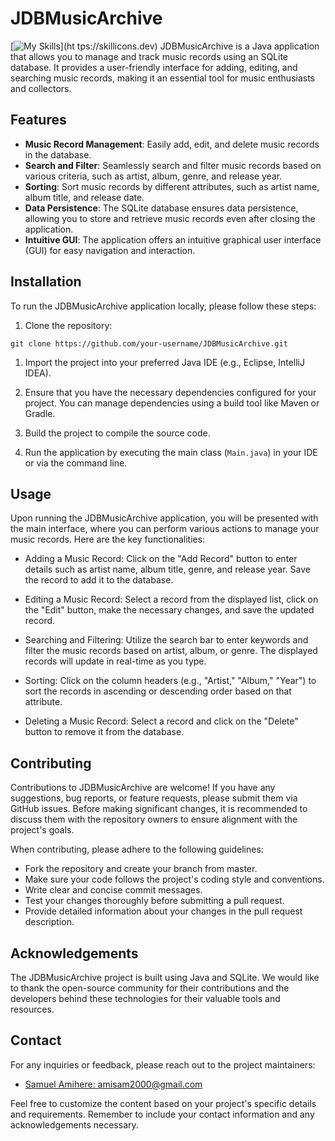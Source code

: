 # JDBMusicArchive
[![My Skills](https://skillicons.dev/icons?i=java,sqlite&theme=light)](ht
tps://skillicons.dev)
JDBMusicArchive is a Java application that allows you to manage and track music records using an SQLite database. It provides a user-friendly interface for adding, editing, and searching music records, making it an essential tool for music enthusiasts and collectors.

## Features

- **Music Record Management**: Easily add, edit, and delete music records in the database.
- **Search and Filter**: Seamlessly search and filter music records based on various criteria, such as artist, album, genre, and release year.
- **Sorting**: Sort music records by different attributes, such as artist name, album title, and release date.
- **Data Persistence**: The SQLite database ensures data persistence, allowing you to store and retrieve music records even after closing the application.
- **Intuitive GUI**: The application offers an intuitive graphical user interface (GUI) for easy navigation and interaction.

## Installation

To run the JDBMusicArchive application locally, please follow these steps:

1. Clone the repository:

```shell
git clone https://github.com/your-username/JDBMusicArchive.git
```
1.    Import the project into your preferred Java IDE (e.g., Eclipse, IntelliJ IDEA).

2.    Ensure that you have the necessary dependencies configured for your project. You can manage dependencies using a build tool like Maven or Gradle.

3.    Build the project to compile the source code.

4.    Run the application by executing the main class (`Main.java`) in your IDE or via the command line.

## Usage

Upon running the JDBMusicArchive application, you will be presented with the main interface, where you can perform various actions to manage your music records. Here are the key functionalities:

- Adding a Music Record: Click on the "Add Record" button to enter details such as artist name, album title, genre, and release year. Save the record to add it to the database.

- Editing a Music Record: Select a record from the displayed list, click on the "Edit" button, make the necessary changes, and save the updated record.

- Searching and Filtering: Utilize the search bar to enter keywords and filter the music records based on artist, album, or genre. The displayed records will update in real-time as you type.

- Sorting: Click on the column headers (e.g., "Artist," "Album," "Year") to sort the records in ascending or descending order based on that attribute.

- Deleting a Music Record: Select a record and click on the "Delete" button to remove it from the database.

## Contributing

Contributions to JDBMusicArchive are welcome! If you have any suggestions, bug reports, or feature requests, please submit them via GitHub issues. Before making significant changes, it is recommended to discuss them with the repository owners to ensure alignment with the project's goals.

When contributing, please adhere to the following guidelines:

- Fork the repository and create your branch from master.
- Make sure your code follows the project's coding style and conventions.
- Write clear and concise commit messages.
- Test your changes thoroughly before submitting a pull request.
- Provide detailed information about your changes in the pull request description.

## Acknowledgements

The JDBMusicArchive project is built using Java and SQLite. We would like to thank the open-source community for their contributions and the developers behind these technologies for their valuable tools and resources.

## Contact

For any inquiries or feedback, please reach out to the project maintainers:

- [Samuel Amihere: amisam2000@gmail.com](https://github.com/SamuelAmihere)


Feel free to customize the content based on your project's specific details and requirements. Remember to include your contact information and any acknowledgements necessary.
